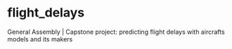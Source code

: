 # flight_delays
General Assembly | Capstone project: predicting flight delays with aircrafts models and its makers
